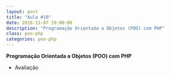 ```yaml
---
layout: post
title: "Aula #10"
date: 2016-11-07 19:00:00
description: "Programação Orientada a Objetos (POO) com PHP"
class: poo-php
categories: poo-php
---
```


**Programação Orientada a Objetos (POO) com PHP**
- Avaliação